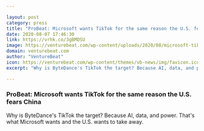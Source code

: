 ```yaml
---

layout: post
category: press
title: "ProBeat: Microsoft wants TikTok for the same reason the U.S. fears China"
date: 2020-08-07 17:46:30
link: https://vrhk.co/3gBMDSU
image: https://venturebeat.com/wp-content/uploads/2020/08/microsoft-tiktok-united-states-china.png?w=1200&strip=all
domain: venturebeat.com
author: "VentureBeat"
icon: https://venturebeat.com/wp-content/themes/vb-news/img/favicon.ico
excerpt: "Why is ByteDance's TikTok the target? Because AI, data, and power. That's what Microsoft wants and the U.S. wants to take away."

---
```


### ProBeat: Microsoft wants TikTok for the same reason the U.S. fears China

Why is ByteDance's TikTok the target? Because AI, data, and power. That's what Microsoft wants and the U.S. wants to take away.